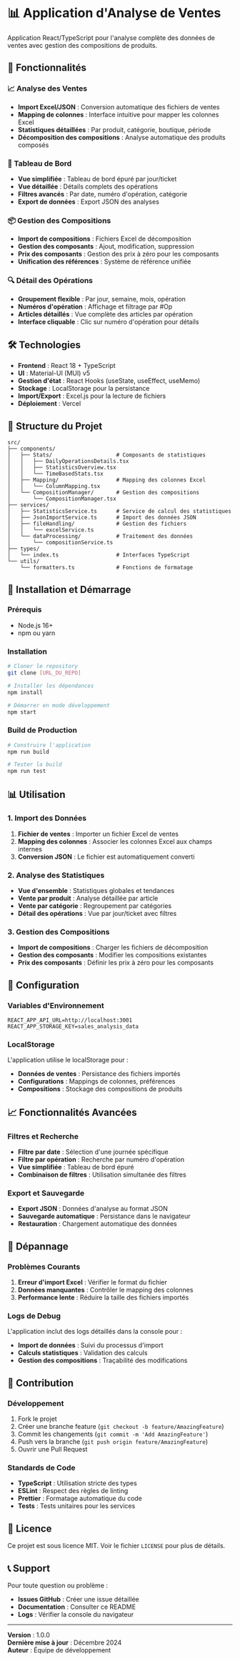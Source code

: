# 📊 Application d'Analyse de Ventes

Application React/TypeScript pour l'analyse complète des données de ventes avec gestion des compositions de produits.

## 🚀 Fonctionnalités

### 📈 Analyse des Ventes
- **Import Excel/JSON** : Conversion automatique des fichiers de ventes
- **Mapping de colonnes** : Interface intuitive pour mapper les colonnes Excel
- **Statistiques détaillées** : Par produit, catégorie, boutique, période
- **Décomposition des compositions** : Analyse automatique des produits composés

### 🎯 Tableau de Bord
- **Vue simplifiée** : Tableau de bord épuré par jour/ticket
- **Vue détaillée** : Détails complets des opérations
- **Filtres avancés** : Par date, numéro d'opération, catégorie
- **Export de données** : Export JSON des analyses

### 📦 Gestion des Compositions
- **Import de compositions** : Fichiers Excel de décomposition
- **Gestion des composants** : Ajout, modification, suppression
- **Prix des composants** : Gestion des prix à zéro pour les composants
- **Unification des références** : Système de référence unifiée

### 🔍 Détail des Opérations
- **Groupement flexible** : Par jour, semaine, mois, opération
- **Numéros d'opération** : Affichage et filtrage par #Op
- **Articles détaillés** : Vue complète des articles par opération
- **Interface cliquable** : Clic sur numéro d'opération pour détails

## 🛠️ Technologies

- **Frontend** : React 18 + TypeScript
- **UI** : Material-UI (MUI) v5
- **Gestion d'état** : React Hooks (useState, useEffect, useMemo)
- **Stockage** : LocalStorage pour la persistance
- **Import/Export** : Excel.js pour la lecture de fichiers
- **Déploiement** : Vercel

## 📁 Structure du Projet

```
src/
├── components/
│   ├── Stats/                    # Composants de statistiques
│   │   ├── DailyOperationsDetails.tsx
│   │   ├── StatisticsOverview.tsx
│   │   └── TimeBasedStats.tsx
│   ├── Mapping/                  # Mapping des colonnes Excel
│   │   └── ColumnMapping.tsx
│   └── CompositionManager/       # Gestion des compositions
│       └── CompositionManager.tsx
├── services/
│   ├── StatisticsService.ts      # Service de calcul des statistiques
│   ├── JsonImportService.ts      # Import des données JSON
│   ├── fileHandling/             # Gestion des fichiers
│   │   └── excelService.ts
│   └── dataProcessing/           # Traitement des données
│       └── compositionService.ts
├── types/
│   └── index.ts                  # Interfaces TypeScript
└── utils/
    └── formatters.ts             # Fonctions de formatage
```

## 🚀 Installation et Démarrage

### Prérequis
- Node.js 16+ 
- npm ou yarn

### Installation
```bash
# Cloner le repository
git clone [URL_DU_REPO]

# Installer les dépendances
npm install

# Démarrer en mode développement
npm start
```

### Build de Production
```bash
# Construire l'application
npm run build

# Tester la build
npm run test
```

## 📊 Utilisation

### 1. Import des Données
1. **Fichier de ventes** : Importer un fichier Excel de ventes
2. **Mapping des colonnes** : Associer les colonnes Excel aux champs internes
3. **Conversion JSON** : Le fichier est automatiquement converti

### 2. Analyse des Statistiques
- **Vue d'ensemble** : Statistiques globales et tendances
- **Vente par produit** : Analyse détaillée par article
- **Vente par catégorie** : Regroupement par catégories
- **Détail des opérations** : Vue par jour/ticket avec filtres

### 3. Gestion des Compositions
- **Import de compositions** : Charger les fichiers de décomposition
- **Gestion des composants** : Modifier les compositions existantes
- **Prix des composants** : Définir les prix à zéro pour les composants

## 🔧 Configuration

### Variables d'Environnement
```env
REACT_APP_API_URL=http://localhost:3001
REACT_APP_STORAGE_KEY=sales_analysis_data
```

### LocalStorage
L'application utilise le localStorage pour :
- **Données de ventes** : Persistance des fichiers importés
- **Configurations** : Mappings de colonnes, préférences
- **Compositions** : Stockage des compositions de produits

## 📈 Fonctionnalités Avancées

### Filtres et Recherche
- **Filtre par date** : Sélection d'une journée spécifique
- **Filtre par opération** : Recherche par numéro d'opération
- **Vue simplifiée** : Tableau de bord épuré
- **Combinaison de filtres** : Utilisation simultanée des filtres

### Export et Sauvegarde
- **Export JSON** : Données d'analyse au format JSON
- **Sauvegarde automatique** : Persistance dans le navigateur
- **Restauration** : Chargement automatique des données

## 🐛 Dépannage

### Problèmes Courants
1. **Erreur d'import Excel** : Vérifier le format du fichier
2. **Données manquantes** : Contrôler le mapping des colonnes
3. **Performance lente** : Réduire la taille des fichiers importés

### Logs de Debug
L'application inclut des logs détaillés dans la console pour :
- **Import de données** : Suivi du processus d'import
- **Calculs statistiques** : Validation des calculs
- **Gestion des compositions** : Traçabilité des modifications

## 🤝 Contribution

### Développement
1. Fork le projet
2. Créer une branche feature (`git checkout -b feature/AmazingFeature`)
3. Commit les changements (`git commit -m 'Add AmazingFeature'`)
4. Push vers la branche (`git push origin feature/AmazingFeature`)
5. Ouvrir une Pull Request

### Standards de Code
- **TypeScript** : Utilisation stricte des types
- **ESLint** : Respect des règles de linting
- **Prettier** : Formatage automatique du code
- **Tests** : Tests unitaires pour les services

## 📄 Licence

Ce projet est sous licence MIT. Voir le fichier `LICENSE` pour plus de détails.

## 📞 Support

Pour toute question ou problème :
- **Issues GitHub** : Créer une issue détaillée
- **Documentation** : Consulter ce README
- **Logs** : Vérifier la console du navigateur

---

**Version** : 1.0.0  
**Dernière mise à jour** : Décembre 2024  
**Auteur** : Équipe de développement
